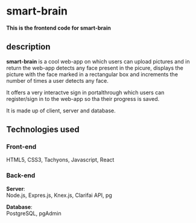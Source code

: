 # smart-brain

**This is the frontend code for smart-brain**

## description

**smart-brain** is a cool web-app on which users can upload pictures and in return the web-app detects any face present in the picure, displays the picture with the face marked in a rectangular box and increments the number of times a user detects any face. 

It offers a very interactve sign in portalthrough which users can register/sign in to the web-app so tha their progress is saved.

It is made up of client, server and database.

## Technologies used

### Front-end
HTML5, CSS3, Tachyons, Javascript, React

### Back-end

**Server**:\
Node.js, Expres.js, Knex.js, Clarifai API, pg

**Database**:\
PostgreSQL, pgAdmin


